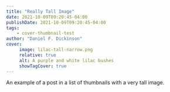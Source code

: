 ```yaml
---
title: "Really Tall Image"
date: 2021-10-09T09:20:45-04:00
publishDate: 2021-10-09T09:20:45-04:00
tags:
    - cover-thumbnail-test
author: "Daniel F. Dickinson"
cover:
     image: lilac-tall-narrow.png
     relative: true
     alt: A purple and white lilac bushes
     showTagCover: true
---
```


An example of a post in a list of thumbnails with a very tall image.
